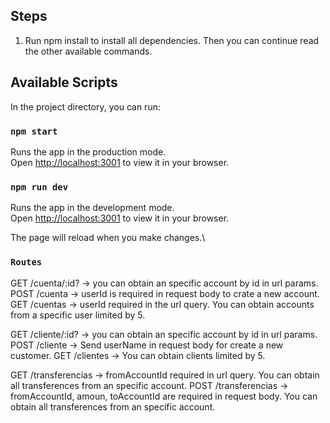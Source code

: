 ## Steps

1) Run npm install to install all dependencies. Then you can continue read the other available commands.

## Available Scripts

In the project directory, you can run:

### `npm start`

Runs the app in the production mode.\
Open [http://localhost:3001](http://localhost:3001) to view it in your browser.

### `npm run dev`

Runs the app in the development mode.\
Open [http://localhost:3001](http://localhost:3001) to view it in your browser.

The page will reload when you make changes.\

### `Routes`

GET /cuenta/:id? -> you can obtain an specific account by id in url params.
POST /cuenta -> userId is required in request body to crate a new account.
GET /cuentas -> userId required in the url query. You can obtain accounts from a specific user limited by 5.

GET /cliente/:id? -> you can obtain an specific account by id in url params.
POST /cliente -> Send userName in request body for create a new customer.
GET /clientes -> You can obtain clients limited by 5.

GET /transferencias -> fromAccountId required in url query. You can obtain all transferences from an specific account.
POST /transferencias -> fromAccountId, amoun, toAccountId are required in request body. You can obtain all transferences from an specific account.

